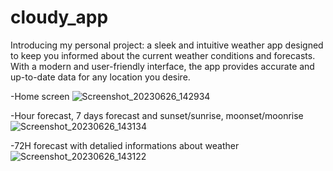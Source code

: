 
# cloudy_app
Introducing my personal project: a sleek and intuitive weather app designed to keep you informed about the current weather conditions and forecasts. With a modern and user-friendly interface, the app provides accurate and up-to-date data for any location you desire.


-Home screen
![Screenshot_20230626_142934](https://github.com/david200107/cloudy_app/assets/137782051/2f881a26-f53e-4114-b252-757a487f6944)




-Hour forecast, 7 days forecast and sunset/sunrise, moonset/moonrise
![Screenshot_20230626_143134](https://github.com/david200107/cloudy_app/assets/137782051/1f6ac5c1-612b-4d23-86c0-d04befd14d37)


-72H forecast with detalied informations about weather
![Screenshot_20230626_143122](https://github.com/david200107/cloudy_app/assets/137782051/bb77d72a-c8f0-4c5f-8eff-92358708d4b4)

